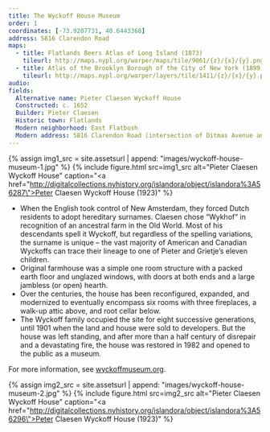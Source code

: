 ```yaml
---
title: The Wyckoff House Museum
order: 1
coordinates: [-73.9207731, 40.6443368]
address: 5816 Clarendon Road
maps:
  - title: Flatlands Beers Atlas of Long Island (1873)
    tileurl: http://maps.nypl.org/warper/maps/tile/9061/{z}/{x}/{y}.png
  - title: Atlas of the Brooklyn Borough of the City of New York (1899)
    tileurl: http://maps.nypl.org/warper/layers/tile/1411/{z}/{x}/{y}.png
audio:
fields:
  Alternative name: Pieter Claesen Wyckoff House
  Constructed: c. 1652
  Builder: Pieter Claesen
  Historic town: Flatlands
  Modern neighborhood: East Flatbush
  Modern address: 5816 Clarendon Road (intersection of Ditmas Avenue and Ralph Avenue)
---
```


{% assign img1_src = site.assetsurl | append: "images/wyckoff-house-museum-1.jpg" %}
{% include figure.html src=img1_src alt="Pieter Claesen Wyckoff House" caption="<a href=\"http://digitalcollections.nyhistory.org/islandora/object/islandora%3A56287\">Peter Claesen Wyckoff House</a> (1923)" %}

- When the English took control of New Amsterdam, they forced Dutch residents to adopt hereditary surnames. Claesen chose “Wykhof” in recognition of an ancestral farm in the Old World. Most of his descendants spell it Wyckoff, but regardless of the spelling variations, the surname is unique – the vast majority of American and Canadian Wyckoffs can trace their lineage to one of Pieter and Grietje’s eleven children.
- Original farmhouse was a simple one room structure with a packed earth floor and unglazed windows, with doors at both ends and a large jambless (or open) hearth.
- Over the centuries, the house has been reconfigured, expanded, and modernized to eventually encompass six rooms with three fireplaces, a walk-up attic above, and root cellar below.
- The Wyckoff family occupied the site for eight successive generations, until 1901 when the land and house were sold to developers. But the house was left standing, and after more than a half century of disrepair and a devastating fire, the house was restored in 1982 and opened to the public as a museum.

For more information, see [wyckoffmuseum.org](http://wyckoffmuseum.org/about/history).

{% assign img2_src = site.assetsurl | append: "images/wyckoff-house-museum-2.jpg" %}
{% include figure.html src=img2_src alt="Pieter Claesen Wyckoff House" caption="<a href=\"http://digitalcollections.nyhistory.org/islandora/object/islandora%3A56296\">Peter Claesen Wyckoff House</a> (1923)" %}
